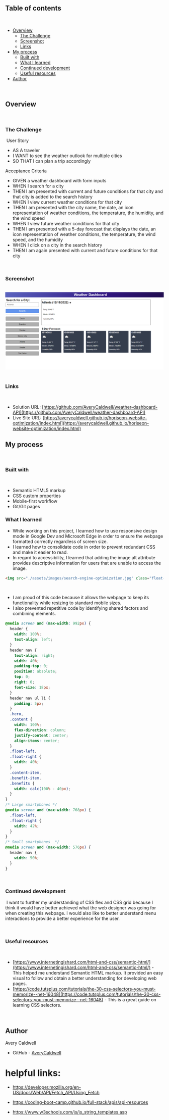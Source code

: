 ## Table of contents
​
- [Overview](#overview)
  - [The Challenge](#the-challenge)
  - [Screenshot](#screenshot)
  - [Links](#links)
- [My process](#my-process)
  - [Built with](#built-with)
  - [What I learned](#what-i-learned)
  - [Continued development](#continued-development)
  - [Useful resources](#useful-resources)
- [Author](#author)

​
## Overview
​
### **The Challenge**

​
User Story

- AS A traveler
- I WANT to see the weather outlook for multiple cities
- SO THAT I can plan a trip accordingly

Acceptance Criteria

- GIVEN a weather dashboard with form inputs
- WHEN I search for a city
- THEN I am presented with current and future conditions for that city and that city is added to the search history
- WHEN I view current weather conditions for that city
- THEN I am presented with the city name, the date, an icon representation of weather conditions, the temperature, the humidity, and the wind speed
- WHEN I view future weather conditions for that city
- THEN I am presented with a 5-day forecast that displays the date, an icon representation of weather conditions, the temperature, the wind speed, and the humidity
- WHEN I click on a city in the search history
- THEN I am again presented with current and future conditions for that city

​
### Screenshot
​
![](./Assets/images/screenshot.png)
​
​
### Links
​
- Solution URL: [https://github.com/AveryCaldwell/weather-dashboard-API](https://github.com/AveryCaldwell/weather-dashboard-API)
- Live Site URL: [https://averycaldwell.github.io/horiseon-website-optimization/index.html](https://averycaldwell.github.io/horiseon-website-optimization/index.html)
​
## My process
​
### Built with
​
- Semantic HTML5 markup
- CSS custom properties
- Mobile-first workflow
- Git/Git pages
​
​
​
### What I learned

 - While working on this project, I learned how to use responsive design mode in Google Dev and Microsoft Edge in order to ensure the webpage formatted correctly regardless of screen size. 
 - I learned how to consolidate code in order to prevent redundant CSS and make it easier to read.
 - In regard to accessibility, I learned that adding the image alt attribute provides descriptive information for users that are unable to access the image.
```html
<img src="./assets/images/search-engine-optimization.jpg" class="float-left" alt="Search Engine Optimization" />
```
​
 - I am proud of this code because it allows the webpage to keep its functionality while resizing to standard mobile sizes.
 - I also prevented repetitive code by identifying shared factors and combining elements.

```css
@media screen and (max-width: 992px) {
  header {
    width: 100%;
    text-align: left;
  }
  header nav {
    text-align: right;
    width: 40%;
    padding-top: 0;
    position: absolute;
    top: 0;
    right: 0;
    font-size: 18px;
  }
  header nav ul li {
    padding: 5px;
  }
  .hero,
  .content {
    width: 100%;
    flex-direction: column;
    justify-content: center;
    align-items: center;
  }
  .float-left,
  .float-right {
    width: 40%;
  }
  .content-item,
  .benefit-item,
  .benefits {
    width: calc(100% - 40px);
  }
}
/* Large smartphones */
@media screen and (max-width: 768px) {
  .float-left,
  .float-right {
    width: 42%;
  }
}
/* Small smartphones  */
@media screen and (max-width: 576px) {
  header nav {
    width: 50%;
  }
}
```


​
### Continued development
​
I want to further my understanding of CSS flex and CSS grid because I think it would have better achieved what the web designer was going for when creating this webpage. I would also like to better understand menu interactions to provide a better experience for the user.


​
### Useful resources
​
- [https://www.internetingishard.com/html-and-css/semantic-html/](https://www.internetingishard.com/html-and-css/semantic-html/) - This helped me understand Semantic HTML markup. It provided an easy visual to follow and obtain a better understanding for developing web pages. 
- [https://code.tutsplus.com/tutorials/the-30-css-selectors-you-must-memorize--net-16048](https://code.tutsplus.com/tutorials/the-30-css-selectors-you-must-memorize--net-16048) - This is a great guide on learning CSS selectors.
​

​
## Author
  Avery Caldwell
- GitHub - [AveryCaldwell](https://github.com/AveryCaldwell)
# helpful links:

- https://developer.mozilla.org/en-US/docs/Web/API/Fetch_API/Using_Fetch

- https://coding-boot-camp.github.io/full-stack/apis/api-resources

- https://www.w3schools.com/js/js_string_templates.asp

